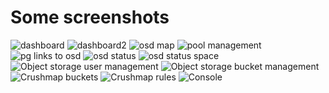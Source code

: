 Some screenshots
================

![dashboard](https://raw.github.com/inkscope/inkscope/master/screenshots/Screenshot-Status.png)
![dashboard2](https://raw.github.com/inkscope/inkscope/master/screenshots/Screenshot-Status2.png)
![osd map](https://raw.github.com/inkscope/inkscope/master/screenshots/Screenshot-OsdMap.png)
![pool management](https://raw.github.com/inkscope/inkscope/master/screenshots/Screenshot-PoolManagement.png)
![pg links to osd](https://raw.github.com/inkscope/inkscope/master/screenshots/Screenshot-Pg.png)
![osd status](https://raw.github.com/inkscope/inkscope/master/screenshots/Screenshot-OsdStatus.png)
![osd status space](https://raw.github.com/inkscope/inkscope/master/screenshots/Screenshot-OsdStatus2.png)
![Object storage user management](https://raw.github.com/inkscope/inkscope/master/screenshots/Screenshot-S3userManagement.png)
![Object storage bucket management](https://raw.github.com/inkscope/inkscope/master/screenshots/Screenshot-S3bucketManagement.png)
![Crushmap buckets](https://raw.github.com/inkscope/inkscope/master/screenshots/Screenshot-crushmap-buckets.png)
![Crushmap rules](https://raw.github.com/inkscope/inkscope/master/screenshots/Screenshot-crushmap-rules.png)
![Console](https://raw.github.com/inkscope/inkscope/master/screenshots/Screenshot-Console.png)
